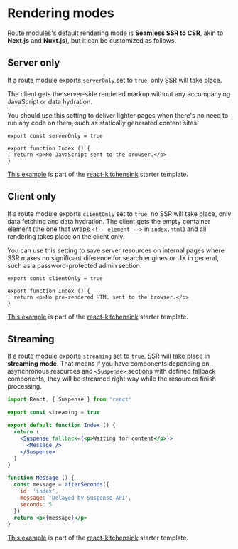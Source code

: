 # Rendering modes

[Route modules](/vue/route-modules)'s default rendering mode is **Seamless SSR to CSR**, akin to **Next.js** and **Nuxt.js**), but it can be customized as follows.

## Server only

If a route module exports `serverOnly` set to `true`, only SSR will take place.

The client gets the server-side rendered markup without any accompanying JavaScript or data hydration.

You should use this setting to deliver lighter pages when there's no need to run any code on them, such as statically generated content sites.

```vue
export const serverOnly = true

export function Index () {
  return <p>No JavaScript sent to the browser.</p>
}
```

[This example](https://github.com/fastify/fastify-vite/blob/dev/starters/react-kitchensink/client/pages/server-only.jsx) is part of the [react-kitchensink](https://github.com/fastify/fastify-vite/tree/dev/starters/react-kitchensink) starter template.

## Client only

If a route module exports `clientOnly` set to `true`, no SSR will take place, only data fetching and data hydration. The client gets the empty container element (the one that wraps `<!-- element -->` in `index.html`) and all rendering takes place on the client only.

You can use this setting to save server resources on internal pages where SSR makes no significant diference for search engines or UX in general, such as a password-protected admin section.

```vue
export const clientOnly = true

export function Index () {
  return <p>No pre-rendered HTML sent to the browser.</p>
}
```

[This example](https://github.com/fastify/fastify-vite/blob/dev/starters/react-kitchensink/client/pages/client-only.jsx) is part of the [react-kitchensink](https://github.com/fastify/fastify-vite/tree/dev/starters/react-kitchensink) starter template.

## Streaming

If a route module exports `streaming` set to `true`, SSR will take place in **streaming mode**. That means if you have components depending on asynchronous resources and `<Suspense>` sections with defined fallback components, they will be streamed right way while the resources finish processing.

```jsx
import React, { Suspense } from 'react'

export const streaming = true

export default function Index () {
  return (
    <Suspense fallback={<p>Waiting for content</p>}>
      <Message />
    </Suspense>
  )
}

function Message () {
  const message = afterSeconds({
    id: 'index',
    message: 'Delayed by Suspense API',
    seconds: 5
  })
  return <p>{message}</p>
}
```

[This example](https://github.com/fastify/fastify-vite/blob/dev/starters/react-kitchensink/client/pages/streaming.jsx) is part of the [react-kitchensink](https://github.com/fastify/fastify-vite/tree/dev/starters/react-kitchensink) starter template.


